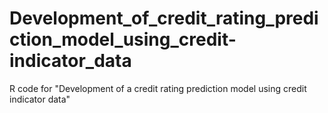 # Development_of_credit_rating_prediction_model_using_credit-indicator_data
R code for "Development of a credit rating prediction model using credit indicator data"
